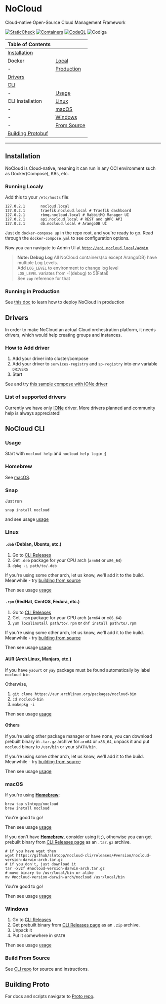 # NoCloud

Cloud-native Open-Source Cloud Management Framework

[![StaticCheck](https://github.com/slntopp/nocloud/actions/workflows/checks.yml/badge.svg)](https://github.com/slntopp/nocloud/actions/workflows/checks.yml)
[![Containers](https://github.com/slntopp/nocloud/actions/workflows/ci.yml/badge.svg?branch=master)](https://github.com/slntopp/nocloud/actions/workflows/ci.yml)
[![CodeQL](https://github.com/slntopp/nocloud/actions/workflows/codeql-analysis.yml/badge.svg?branch=master)](https://github.com/slntopp/nocloud/actions/workflows/codeql-analysis.yml)
![Codiga](https://api.codiga.io/project/30612/status/svg)

| **Table of Contents** |                 |
|-------------------------------|---------|
| [Installation](#installation) |         |
| Docker | [Local](#running-localy)       |
| - | [Production](#running-in-production)|
| [Drivers](#drivers)           |         |
| [CLI](#nocloud-cli)           |         |
| - | [Usage](#usage)                     |
| CLI Installation | [Linux](#linux)      |
| - | [macOS](#macos)                     |
| - | [Windows](#windows)                 |
| - | [From Source](#build-from-source)   |
| [Building Protobuf](#building-proto) |  |
-------------------------------------------

## Installation

NoCloud is Cloud-native, meaning it can run in any OCI environment such as Docker(Compose), K8s, etc.

### Running Localy

Add this to your `/etc/hosts` file:

```shell
127.0.2.1       nocloud.local
127.0.2.1       traefik.nocloud.local # Traefik dashboard
127.0.2.1       rbmq.nocloud.local # RabbitMQ Manager UI
127.0.2.1       api.nocloud.local # REST and gRPC API
127.0.2.1       db.nocloud.local # ArangoDB UI
```

Just do `docker-compose up` in the repo root, and you're ready to go.
Read through the `docker-compose.yml` to see configuration options.

Now you can navigate to Admin UI at [`http://api.nocloud.local/admin`](http://api.nocloud.local/admin).

> **Note: Debug Log**
All NoCloud containers(so except ArangoDB) have multiple Log Levels.  
Add `LOG_LEVEL` to environment to change log level  
`LOG_LEVEL` variates from -1(debug) to 5(Fatal)  
See `zap` reference for that  

### Running in Production

See [this doc](examples/nocloud_public/README.md) to learn how to deploy NoCloud in production

## Drivers

In order to make NoCloud an actual Cloud orchestration platform, it needs drivers, which would help creating groups and instances.

### How to Add driver

1. Add your driver into cluster/compose
2. Add your driver to `services-registry` and `sp-registry` into env variable `DRIVERS`
3. Start

See and try [this sample compose with IONe driver](examples/nocloud_n_ione/docker-compose.yml)

### List of supported drivers

Currently we have only [IONe](https://github.com/slntopp/nocloud-driver-ione) driver. More drivers planned and community help is always appreciated!

## NoCloud CLI

### Usage

Start with `nocloud help` and `nocloud help login` ;)

### Homebrew

See [macOS](#macos).

### Snap

Just run

```shell
snap install nocloud
```

and see usage [usage](#usage)

### Linux

#### `.deb` (Debian, Ubuntu, etc.)

1. Go to [CLI Releases](https://github.com/slntopp/nocloud-cli/releases)
2. Get `.deb` package for your CPU arch (`arm64` or `x86_64`)
3. `dpkg -i path/to/.deb`

If you're using some other arch, let us know, we'll add it to the build. Meanwhile - try [building from source](#build-from-source)

Then see usage [usage](#usage)

#### `.rpm` (RedHat, CentOS, Fedora, etc.)

1. Go to [CLI Releases](https://github.com/slntopp/nocloud-cli/releases)
2. Get `.rpm` package for your CPU arch (`arm64` or `x86_64`)
3. `yum localinstall path/to/.rpm` or `dnf install path/to/.rpm`

If you're using some other arch, let us know, we'll add it to the build. Meanwhile - try [building from source](#build-from-source)

Then see usage [usage](#usage)

#### AUR (Arch Linux, Manjaro, etc.)

If you have `yaourt` or `yay` package must be found automatically by label `nocloud-bin`

Otherwise,

1. `git clone https://aur.archlinux.org/packages/nocloud-bin`
2. `cd nocloud-bin`
3. `makepkg -i`

Then see usage [usage](#usage)

#### Others

If you're using other package manager or have none, you can download prebuilt binary in `.tar.gz` archive for `arm64` or `x86_64`, unpack it and put `nocloud` binary to `/usr/bin` or your `$PATH/bin`.

If you're using some other arch, let us know, we'll add it to the build. Meanwhile - try [building from source](#build-from-source)

Then see usage [usage](#usage)

### macOS

If you're using [**Homebrew**](https://brew.sh):

```shell
brew tap slntopp/nocloud
brew install nocloud
```

You're good to go!

Then see usage [usage](#usage)

If you don't have [**Homebrew**](https://brew.sh), consider using it ;), otherwise you can get prebuilt binary from [CLI Releases page](https://github.com/slntopp/nocloud-cli/releases) as an `.tar.gz` archive.

```shell
# if you have wget then
wget https://github/slntopp/nocloud-cli/releases/#version/nocloud-version-darwin-arch.tar.gz
# if you don't, just download it
tar -xvzf #nocloud-version-darwin-arch.tar.gz
# move binary to /usr/local/bin or alike
mv #nocloud-version-darwin-arch/nocloud /usr/local/bin
```

You're good to go!

Then see usage [usage](#usage)

### Windows

1. Go to [CLI Releases](https://github.com/slntopp/nocloud-cli/releases)
2. Get prebuilt binary from [CLI Releases page](https://github.com/slntopp/nocloud-cli/releases) as an `.zip` archive.
3. Unpack it
4. Put it somewhere in `$PATH`

Then see usage [usage](#usage)

### Build From Source

See [CLI repo](https://github.com/slntopp/nocloud-cli) for source and instructions.

## Building Proto

For docs and scripts navigate to [Proto repo](https://github.com/slntopp/nocloud-proto).
